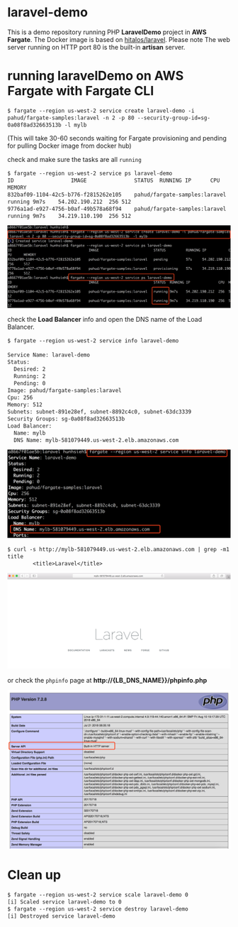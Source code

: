 # laravel-demo

This is a demo repository running PHP **LaravelDemo** project in **AWS Fargate**.  The Docker image is based on [hitalos/laravel](hitalos/laravel). Please note The web server running on HTTP port 80 is the built-in **artisan** server.



# running laravelDemo on AWS Fargate with Fargate CLI



```
$ fargate --region us-west-2 service create laravel-demo -i pahud/fargate-samples:laravel -n 2 -p 80 --security-group-id=sg-0a08f8ad32663513b -l mylb
```

(This will take 30-60 seconds waiting for Fargate provisioning and pending for pulling Docker image from docker hub)



check and make sure the tasks are all `running`

```
$ fargate --region us-west-2 service ps laravel-demo
ID					IMAGE				STATUS	RUNNING	IP		CPU	MEMORY
832baf09-1104-42c5-b776-f2815262e105	pahud/fargate-samples:laravel	running	9m7s	54.202.190.212	256	512
9776a1ad-e927-4756-b0af-49b578a68f94	pahud/fargate-samples:laravel	running	9m7s	34.219.110.190	256	512
```

![](images/01.png)





check the **Load Balancer** info and open the DNS name of the Load Balancer.

```
$ fargate --region us-west-2 service info laravel-demo

Service Name: laravel-demo
Status:
  Desired: 2
  Running: 2
  Pending: 0
Image: pahud/fargate-samples:laravel
Cpu: 256
Memory: 512
Subnets: subnet-891e28ef, subnet-8892c4c0, subnet-63dc3339
Security Groups: sg-0a08f8ad32663513b
Load Balancer:
  Name: mylb
  DNS Name: mylb-581079449.us-west-2.elb.amazonaws.com
```

![](images/02.png)



```
$ curl -s http://mylb-581079449.us-west-2.elb.amazonaws.com | grep -m1 title
        <title>Laravel</title>
```

![](images/03.png)

or check the `phpinfo` page at **http://{LB_DNS_NAME}}/phpinfo.php**

![](images/04.png)



# Clean up

```
$ fargate --region us-west-2 service scale laravel-demo 0
[i] Scaled service laravel-demo to 0
$ fargate --region us-west-2 service destroy laravel-demo
[i] Destroyed service laravel-demo
```

